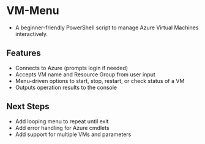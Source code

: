 # VM-Menu

- A beginner-friendly PowerShell script to manage Azure Virtual Machines interactively.

## Features

- Connects to Azure (prompts login if needed)
- Accepts VM name and Resource Group from user input
- Menu-driven options to start, stop, restart, or check status of a VM
- Outputs operation results to the console

## Next Steps
- Add looping menu to repeat until exit
- Add error handling for Azure cmdlets
- Add support for multiple VMs and parameters

